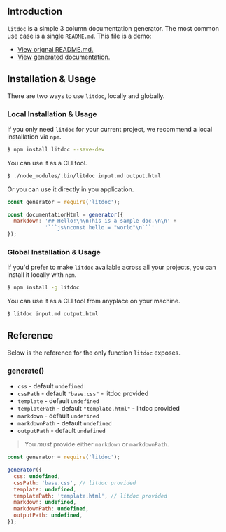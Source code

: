 ## Introduction

`litdoc` is a simple 3 column documentation generator. The most common use case is a single `README.md`. This file is a demo:

* [View orignal README.md.](#todo)
* [View generated documentation.](#todo)


## Installation & Usage

There are two ways to use `litdoc`, locally and globally.

### Local Installation & Usage

If you only need `litdoc` for your current project, we recommend a local installation via `npm`.

```bash
$ npm install litdoc --save-dev
```

You can use it as a CLI tool.

```bash
$ ./node_modules/.bin/litdoc input.md output.html
```

Or you can use it directly in you application.

```js
const generator = require('litdoc');

const documentationHtml = generator({
  markdown: '## Hello!\n\nThis is a sample doc.\n\n' +
            '```js\nconst hello = "world"\n```'
});
```


### Global Installation & Usage

If you'd prefer to make `litdoc` available across all your projects, you can install it locally with `npm`.

```bash
$ npm install -g litdoc
```

You can use it as a CLI tool from anyplace on your machine.

```bash
$ litdoc input.md output.html
```


## Reference

Below is the reference for the only function `litdoc` exposes.

### generate()

* `css` - default `undefined`
* `cssPath` - default `"base.css"` - litdoc provided
* `template` - default `undefined`
* `templatePath` - default `"template.html"` - litdoc provided
* `markdown` - default `undefined`
* `markdownPath` - default `undefined`
* `outputPath` - default `undefined`

> You _must_ provide either `markdown` or `markdownPath`.

```js
const generator = require('litdoc');

generator({
  css: undefined,
  cssPath: 'base.css', // litdoc provided
  template: undefined,
  templatePath: 'template.html', // litdoc provided
  markdown: undefined,
  markdownPath: undefined,
  outputPath: undefined,
});
```
